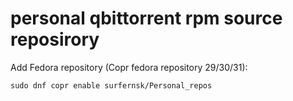 # personal qbittorrent rpm source reposirory

Add Fedora repository (Copr fedora repository 29/30/31):
```
sudo dnf copr enable surfernsk/Personal_repos
```
